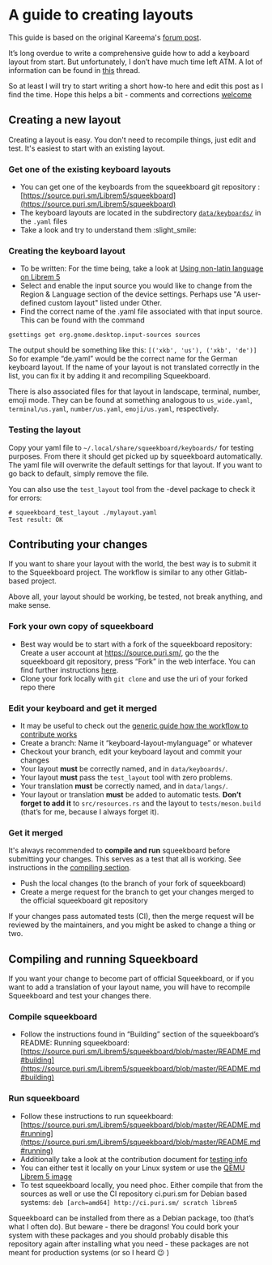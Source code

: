 A guide to creating layouts
===========================

This guide is based on the original Kareema's [forum post](https://forums.puri.sm/t/translations-and-virtual-touch-keyboards-tracking-localization/7669/48).

It’s long overdue to write a comprehensive guide how to add a keyboard layout from start. But unfortunately, I don’t have much time left ATM. A lot of information can be found in [this](https://forums.puri.sm/t/using-non-latin-language-on-librem-5/7103/5) thread.

So at least I will try to start writing a short how-to here and edit this post as I find the time. Hope this helps a bit - comments and corrections [welcome](https://source.puri.sm/Librem5/squeekboard/-/merge_requests/)

## Creating a new layout

Creating a layout is easy. You don't need to recompile things, just edit and test. It's easiest to start with an existing layout.

### Get one of the existing keyboard layouts

* You can get one of the keyboards from the squeekboard git repository : [https://source.puri.sm/Librem5/squeekboard](https://source.puri.sm/Librem5/squeekboard)
* The keyboard layouts are located in the subdirectory [`data/keyboards/`](https://source.puri.sm/Librem5/squeekboard/-/tree/master/data/keyboards) in the `.yaml` files
* Take a look and try to understand them :slight_smile:


### Creating the keyboard layout

* To be written: For the time being, take a look at [Using non-latin language on Librem 5](https://forums.puri.sm/t/using-non-latin-language-on-librem-5/7103/5)
* Select and enable the input source you would like to change from the Region & Language section of the device settings. Perhaps use "A user-defined custom layout" listed under Other.
* Find the correct name of the .yaml file associated with that input source. This can be found with the command 

```
gsettings get org.gnome.desktop.input-sources sources
```

The output should be something like this: `[('xkb', 'us'), ('xkb', 'de')]`
So for example “de.yaml” would be the correct name for the German keyboard layout.
If the name of your layout is not translated correctly in the list, you can fix it by adding it and recompiling Squeekboard.

There is also associated files for that layout in landscape, terminal, number, emoji mode. They can be found at something analogous to `us_wide.yaml`, `terminal/us.yaml`, `number/us.yaml`, `emoji/us.yaml`, respectively.

### Testing the layout

Copy your yaml file to `~/.local/share/squeekboard/keyboards/` for testing purposes. From there it should get picked up by squeekboard automatically.
The yaml file will overwrite the default settings for that layout. If you want to go back to default, simply remove the file.

You can also use the `test_layout` tool from the -devel package to check it for errors:

```
# squeekboard_test_layout ./mylayout.yaml
Test result: OK
```

## Contributing your changes

If you want to share your layout with the world, the best way is to submit it to the Squeekboard project. The workflow is similar to any other Gitlab-based project.

Above all, your layout should be working, be tested, not break anything, and make sense.

### Fork your own copy of squeekboard

* Best way would be to start with a fork of the squeekboard repository: Create a user account at https://source.puri.sm/, go the the squeekboard git repository, press “Fork” in the web interface. You can find further instructions [here](https://docs.gitlab.com/ee/user/project/repository/forking_workflow.html#creating-a-fork).
* Clone your fork locally with `git clone` and use the uri of your forked repo there

### Edit your keyboard and get it merged

* It may be useful to check out the [generic guide how the workflow to contribute works](https://developer.puri.sm/Librem5/Contact/Contributing.html)
* Create a branch: Name it “keyboard-layout-mylanguage” or whatever
* Checkout your branch, edit your keyboard layout and commit your changes
* Your layout **must** be correctly named, and in `data/keyboards/`.
* Your layout **must** pass the `test_layout` tool with zero problems.
* Your translation **must** be correctly named, and in `data/langs/`.
* Your layout or translation **must** be added to automatic tests. **Don’t forget to add it** to `src/resources.rs` and the layout to `tests/meson.build` (that’s for me, because I always forget it).

### Get it merged

It's always recommended to **compile and run** squeekboard before submitting your changes. This serves as a test that all is working. See instructions in the [compiling section](#compiling-and-running-squeekboard).

* Push the local changes (to the branch of your fork of squeekboard)
* Create a merge request for the branch to get your changes merged to the official squeekboard git repository

If your changes pass automated tests (CI), then the merge request will be reviewed by the maintainers, and you might be asked to change a thing or two.

## Compiling and running Squeekboard

If you want your change to become part of official Squeekboard, or if you want to add a translation of your layout name, you will have to recompile Squeekboard and test your changes there.

### Compile squeekboard

* Follow the instructions found in “Building” section of the squeekboard’s README: Running squeekboard: [https://source.puri.sm/Librem5/squeekboard/blob/master/README.md#building](https://source.puri.sm/Librem5/squeekboard/blob/master/README.md#building)

### Run squeekboard

* Follow these instructions to run squeekboard: [https://source.puri.sm/Librem5/squeekboard/blob/master/README.md#running](https://source.puri.sm/Librem5/squeekboard/blob/master/README.md#running)
* Additionally take a look at the contribution document for [testing info](HACKING.md#testing)
* You can either test it locally on your Linux system or use the [QEMU Librem 5 image](https://developer.puri.sm/Librem5/Development_Environment/Boards/emulators.html)
* To test squeekboard locally, you need phoc. Either compile that from the sources as well or use the CI repository ci.puri.sm for Debian based systems:
  `deb [arch=amd64] http://ci.puri.sm/ scratch librem5`

Squeekboard can be installed from there as a Debian package, too (that’s what I often do). But beware - there be dragons! You could bork your system with these packages and you should probably disable this repository again after installing what you need - these packages are not meant for production systems (or so I heard :wink: )
